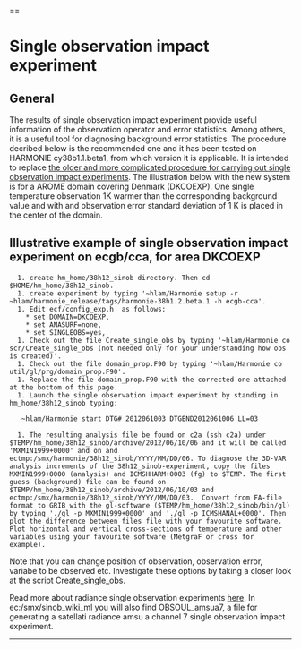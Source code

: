 
==
# Single observation impact experiment 

## General
The results of single observation impact experiment provide useful information of the observation operator and error statistics. Among others, it is a useful tool for diagnosing background error statistics. The procedure decribed below is the recommended one and it has been tested on HARMONIE cy38b1.1.beta1, from which version it is applicable. It is intended to replace [the older and more complicated procedure for carrying out single observation impact experiments](HarmonieSystemDocumentation/SingleObs). The illustration below with the new system is for a AROME domain covering Denmark (DKCOEXP). One single temperature observation 1K warmer than the corresponding background value and with and observation error standard deviation of 1 K is placed in the center of the domain.

## Illustrative example of single observation impact experiment on ecgb/cca, for area DKCOEXP
      1. create hm_home/38h12_sinob directory. Then cd $HOME/hm_home/38h12_sinob.
      1. create experiment by typing '~hlam/Harmonie setup -r ~hlam/harmonie_release/tags/harmonie-38h1.2.beta.1 -h ecgb-cca'.
      1. Edit ecf/config_exp.h  as follows:
        * set DOMAIN=DKCOEXP,
        * set ANASURF=none,
        * set SINGLEOBS=yes,
      1. Check out the file Create_single_obs by typing '~hlam/Harmonie co scr/Create_single_obs (not needed only for your understanding how obs is created)'. 
      1. Check out the file domain_prop.F90 by typing '~hlam/Harmonie co util/gl/prg/domain_prop.F90'.
      1. Replace the file domain_prop.F90 with the corrected one attached at the bottom of this page.
      1. Launch the single observation impact experiment by standing in hm_home/38h12_sinob typing:
```bash
   ~hlam/Harmonie start DTG# 2012061003 DTGEND2012061006 LL=03
```
      1. The resulting analysis file be found on c2a (ssh c2a) under $TEMP/hm_home/38h12_sinob/archive/2012/06/10/06 and it will be called 'MXMIN1999+0000' and on and ectmp:/smx/harmonie/38h12_sinob/YYYY/MM/DD/06. To diagnose the 3D-VAR analysis increments of the 38h12_sinob-experiment, copy the files MXMIN1999+0000 (analysis) and ICMSHHARM+0003 (fg) to $TEMP. The first guess (background) file can be found on $TEMP/hm_home/38h12_sinob/archive/2012/06/10/03 and ectmp:/smx/harmonie/38h12_sinob/YYYY/MM/DD/03.  Convert from FA-file format to GRIB with the gl-software ($TEMP/hm_home/38h12_sinob/bin/gl) by typing './gl -p MXMIN1999+0000' and './gl -p ICMSHANAL+0000'. Then plot the difference between files file with your favourite software. Plot horizontal and vertical cross-sections of temperature and other variables using your favourite software (MetgraF or cross for example). 

Note that you can change position of observation, observation error, variabe to be observed etc. Investigate these options by taking a closer look at the script Create_single_obs.

Read more about radiance single observation experiments [here](http://cimss.ssec.wisc.edu/itwg/itsc/itsc17/posters/7.22_randriamampianina.pdf).
In ec:/smx/sinob_wiki_ml you will also find OBSOUL_amsua7, a file for generating a satellati radiance amsu a channel 7 single observation impact experiment.




----


 
